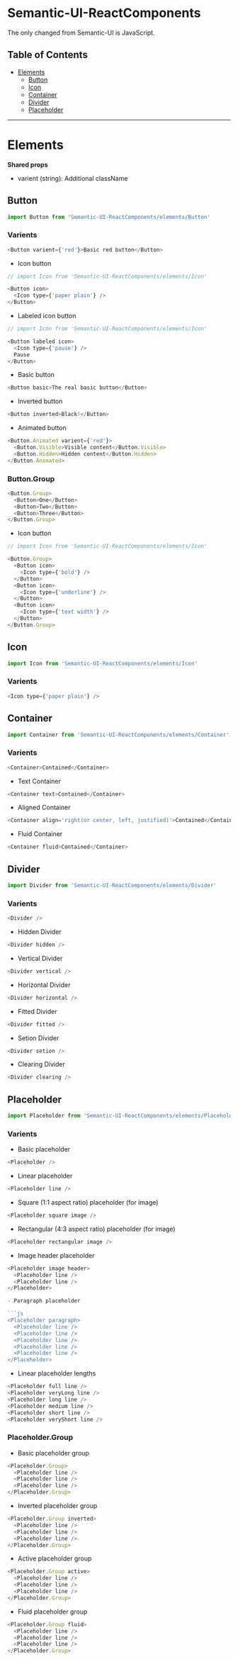 # Semantic-UI-ReactComponents

The only changed from Semantic-UI is JavaScript.

## Table of Contents

- [Elements](#Elements)
  - [Button](#Button)
  - [Icon](#Icon)
  - [Container](#Container)
  - [Divider](#Divider)
  - [Placeholder](#Placeholder)

---

# Elements

**Shared props**

- varient (string): Additional className

## Button

```js
import Button from 'Semantic-UI-ReactComponents/elements/Button'
```

### Varients

```js
<Button varient={'red'}>Basic red button</Button>
```

- Icon button

```js
// import Icon from 'Semantic-UI-ReactComponents/elements/Icon'

<Button icon>
  <Icon type={'paper plain'} />
</Button>
```

- Labeled icon button

```js
// import Icon from 'Semantic-UI-ReactComponents/elements/Icon'

<Button labeled icon>
  <Icon type={'pause'} />
  Pause
</Button>
```

- Basic button

```js
<Button basic>The real basic button</Button>
```

- Inverted button

```js
<Button inverted>Black!</Button>
```

- Animated button

```js
<Button.Animated varient={'red'}>
  <Button.Visible>Visible content</Button.Visible>
  <Button.Hidden>Hidden content</Button.Hidden>
</Button.Animated>
```

### Button.Group

```js
<Button.Group>
  <Button>One</Button>
  <Button>Two</Button>
  <Button>Three</Button>
</Button.Group>
```

- Icon button

```js
// import Icon from 'Semantic-UI-ReactComponents/elements/Icon'

<Button.Group>
  <Button icon>
    <Icon type={'bold'} />
  </Button>
  <Button icon>
    <Icon type={'underline'} />
  </Button>
  <Button icon>
    <Icon type={'text width'} />
  </Button>
</Button.Group>
```

## Icon

```js
import Icon from 'Semantic-UI-ReactComponents/elements/Icon'
```

### Varients

```js
<Icon type={'paper plain'} />
```

## Container

```js
import Container from 'Semantic-UI-ReactComponents/elements/Container'
```

### Varients

```js
<Container>Contained</Container>
```

- Text Container

```js
<Container text>Contained</Container>
```

- Aligned Container

```js
<Container align='right(or center, left, justified)'>Contained</Container>
```

- Fluid Container

```js
<Container fluid>Contained</Container>
```

## Divider

```js
import Divider from 'Semantic-UI-ReactComponents/elements/Divider'
```

### Varients

```js
<Divider />
```

- Hidden Divider

```js
<Divider hidden />
```

- Vertical Divider

```js
<Divider vertical />
```

- Horizontal Divider

```js
<Divider horizontal />
```

- Fitted Divider

```js
<Divider fitted />
```

- Setion Divider

```js
<Divider setion />
```

- Clearing Divider

```js
<Divider clearing />
```

## Placeholder

```js
import Placeholder from 'Semantic-UI-ReactComponents/elements/Placeholder'
```

### Varients

- Basic placeholder

```js
<Placeholder />
```

- Linear placeholder

```js
<Placeholder line />
```

- Square (1:1 aspect ratio) placeholder (for image)

```js
<Placeholder square image />
```

- Rectangular (4:3 aspect ratio) placeholder (for image)

```js
<Placeholder rectangular image />
```

- Image header placeholder

```js
<Placeholder image header>
  <Placeholder line />
  <Placeholder line />
</Placeholder>

- Paragraph placeholder

```js
<Placeholder paragraph>
  <Placeholder line />
  <Placeholder line />
  <Placeholder line />
  <Placeholder line />
  <Placeholder line />
</Placeholder>
```

- Linear placeholder lengths

```js
<Placeholder full line />
<Placeholder veryLong line />
<Placeholder long line />
<Placeholder medium line />
<Placeholder short line />
<Placeholder veryShort line />
```

### Placeholder.Group

- Basic placeholder group

```js
<Placeholder.Group>
  <Placeholder line />
  <Placeholder line />
  <Placeholder line />
</Placeholder.Group>
```

- Inverted placeholder group

```js
<Placeholder.Group inverted>
  <Placeholder line />
  <Placeholder line />
  <Placeholder line />
</Placeholder.Group>
```

- Active placeholder group

```js
<Placeholder.Group active>
  <Placeholder line />
  <Placeholder line />
  <Placeholder line />
</Placeholder.Group>
```

- Fluid placeholder group

```js
<Placeholder.Group fluid>
  <Placeholder line />
  <Placeholder line />
  <Placeholder line />
</Placeholder.Group>
```
